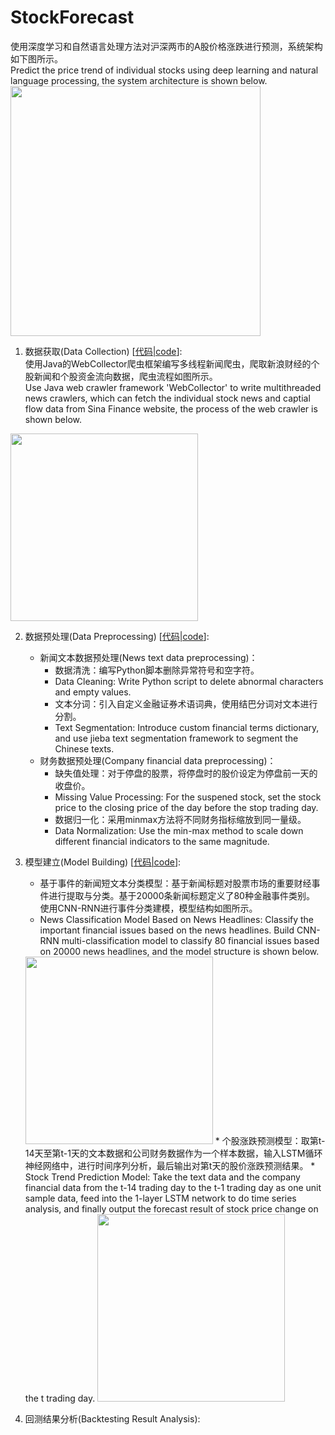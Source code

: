 # StockForecast
使用深度学习和自然语言处理方法对沪深两市的A股价格涨跌进行预测，系统架构如下图所示。<br>
Predict the price trend of individual stocks using deep learning and natural language processing, the system architecture is shown below.<br>
<img src="https://github.com/ddddwy/StockForecast/raw/master/img/system%20architecture.png" width="400">

1. 数据获取(Data Collection) [[代码|code](https://github.com/ddddwy/StockForecast/tree/master/crawler)]:<br>
使用Java的WebCollector爬虫框架编写多线程新闻爬虫，爬取新浪财经的个股新闻和个股资金流向数据，爬虫流程如图所示。<br>
Use Java web crawler framework 'WebCollector' to write multithreaded news crawlers, which can fetch the individual 
stock news and captial flow data from Sina Finance website, the process of the web crawler is shown below.<br>
<img src="https://github.com/ddddwy/StockForecast/raw/master/img/WebCollector%20core%20framework.png" width="300">

2. 数据预处理(Data Preprocessing) [[代码|code]()]:
	* 新闻文本数据预处理(News text data preprocessing)：
		* 数据清洗：编写Python脚本删除异常符号和空字符。
		* Data Cleaning: Write Python script to delete abnormal characters and empty values.
		* 文本分词：引入自定义金融证券术语词典，使用结巴分词对文本进行分割。
		* Text Segmentation: Introduce custom financial terms dictionary, and use jieba text segmentation framework to segment the Chinese texts.
	* 财务数据预处理(Company financial data preprocessing)：
		* 缺失值处理：对于停盘的股票，将停盘时的股价设定为停盘前一天的收盘价。
		* Missing Value Processing: For the suspened stock, set the stock price to the closing price of the day before the stop trading day.
		* 数据归一化：采用minmax方法将不同财务指标缩放到同一量级。
		* Data Normalization: Use the min-max method to scale down different financial indicators to the same magnitude.
		
3. 模型建立(Model Building) [[代码|code]()]:
	* 基于事件的新闻短文本分类模型：基于新闻标题对股票市场的重要财经事件进行提取与分类。基于20000条新闻标题定义了80种金融事件类别。
	使用CNN-RNN进行事件分类建模，模型结构如图所示。
	* News Classification Model Based on News Headlines: Classify the important financial issues based on the news headlines. Build CNN-RNN multi-classification 
	model to classify 80 financial issues based on 20000 news headlines, and the model structure is shown below.
	<img src="https://github.com/ddddwy/StockForecast/raw/master/img/CNN-RNN.png" width="300">
	* 个股涨跌预测模型：取第t-14天至第t-1天的文本数据和公司财务数据作为一个样本数据，输入LSTM循环神经网络中，进行时间序列分析，最后输出对第t天的股价涨跌预测结果。
	* Stock Trend Prediction Model: Take the text data and the company financial data from the t-14 trading day to the t-1 trading day as one unit sample data, 
	feed into the 1-layer LSTM network to do time series analysis, and finally output the forecast result of stock price change on the t trading day.
	<img src="https://github.com/ddddwy/StockForecast/raw/master/img/LSTM.png" width="300">

4. 回测结果分析(Backtesting Result Analysis):

